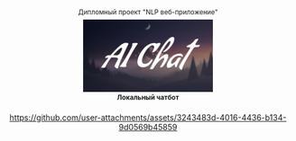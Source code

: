 <div align="center">
<sup>Дипломный проект "NLP веб-приложение"</sup>

<div><img src="gitpage_mats/logo.png" width="230" alt="Warp" /></div>
<div><sup><b>Локальный чатбот</b></sup></div>

https://github.com/user-attachments/assets/3243483d-4016-4436-b134-9d0569b45859


